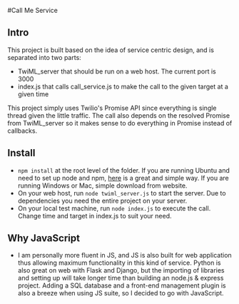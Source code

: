 #Call Me Service

## Intro

This project is built based on the idea of service centric design, and is separated into two parts:
- TwiML_server that should be run on a web host. The current port is 3000
- index.js that calls call_service.js to make the call to the given target at a given time

This project simply uses Twilio's Promise API since everything is single thread given the little traffic. The call also
depends on the resolved Promise from TwiML_server so it makes sense to do everything in Promise instead of callbacks.

## Install

- ` npm install ` at the root level of the folder. If you are running Ubuntu and need to set up node and npm, [here][1] is a great and simple
way. If you are running Windows or Mac, simple download from website.
- On your web host, run ` node twiml_server.js ` to start the server. Due to dependencies you need the entire project on your server.
- On your local test machine, run ` node index.js ` to execute the call. Change time and target in index.js to suit your need.

## Why JavaScript

- I am personally more fluent in JS, and JS is also built for web application thus allowing maximum functionality in this kind of 
service. Python is also great on web with Flask and Django, but the importing of libraries and setting up will take longer time than
building an node.js & express project. Adding a SQL database and a front-end management plugin is also a breeze when using JS suite, so
I decided to go with JavaScript.

[1]: https://nodejs.org/en/download/package-manager/#debian-and-ubuntu-based-linux-distributions
